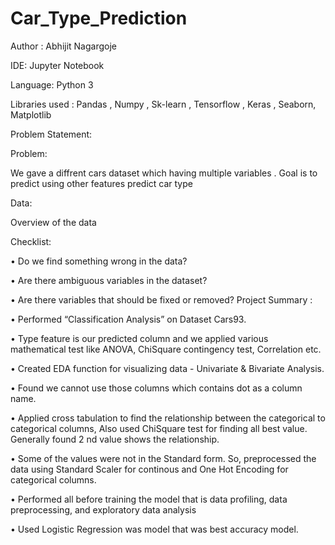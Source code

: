 # Car_Type_Prediction

Author : Abhijit Nagargoje

IDE: Jupyter Notebook

Language: Python 3

Libraries used : Pandas , Numpy , Sk-learn , Tensorflow , Keras , Seaborn, Matplotlib

Problem Statement:

Problem:

We gave a diffrent cars dataset which having multiple variables . Goal is to predict using other features predict car type

Data:

Overview of the data


Checklist:


• Do we find something wrong in the data?

• Are there ambiguous variables in the dataset?

• Are there variables that should be fixed or removed? Project Summary :

•	Performed “Classification Analysis” on Dataset Cars93.

•	Type feature is our predicted column and we applied various mathematical test like ANOVA, ChiSquare contingency test, Correlation etc.

•	Created EDA function for  visualizing data - Univariate & Bivariate Analysis.

•	Found we cannot use those columns which contains dot as a column name.

•	Applied cross tabulation to find the relationship between the categorical to categorical columns, Also used ChiSquare  test for finding all best value. Generally found 2 nd value shows the relationship. 


•	Some of the values were not in the Standard form. So, preprocessed the data using Standard Scaler for continous and One Hot Encoding for categorical columns.

•	Performed all before training the model that is data profiling, data preprocessing, and exploratory data analysis

•	Used Logistic Regression was model that was best accuracy model.
